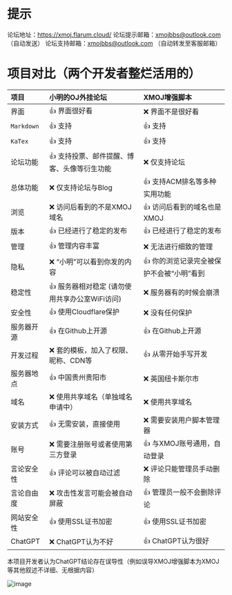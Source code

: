 # 提示
论坛地址：https://xmoj.flarum.cloud/
论坛提示邮箱：xmojbbs@outlook.com （自动发送）
论坛支持邮箱：xmojbbs@outlook.com （自动转发至客服邮箱）

# 项目对比（两个开发者整烂活用的）
| 项目       | 小明的OJ外挂论坛             | XMOJ增强脚本                                 |
| :--------- | :----------------------------------- | :------------------------------------------- |
| 界面       | :+1: 界面很好看                      | :x: 界面不是很好看                           |
| `Markdown` | :+1: 支持                            | :+1: 支持                                    |
| `KaTex` | :+1: 支持                            | :+1: 支持                                    |
| 论坛功能   | :+1: 支持投票、邮件提醒、博客、头像等衍生功能              | :x: 仅支持论坛                               |
| 总体功能   | :x: 仅支持论坛与Blog                 | :+1: 支持ACM排名等多种实用功能               |
| 浏览       | :x: 访问后看到的不是XMOJ域名 | :+1: 访问后看到的域名也是XMOJ                |
| 版本       | :+1: 已经进行了稳定的发布            | :+1: 已经进行了稳定的发布                    |
| 管理       | :+1: 管理内容丰富                    | :x: 无法进行细致的管理                       |
| 隐私       | :x: “小明”可以看到你发的内容         | :+1:  你的浏览记录完全被保护不会被“小明”看到 |
| 稳定性     | :+1: 服务器相对稳定 (请勿使用共享办公室WiFi访问)             | :x: 服务器有的时候会崩溃                     |
| 安全性     | :+1: 使用Cloudflare保护              | :x: 没有任何保护                             |
| 服务器开源 | :+1: 在Github上开源                  | :+1: 在Github上开源                          |
| 开发过程   | :x: 套的模板，加入了权限、昵称、CDN等 | :+1: 从零开始手写开发                        |
| 服务器地点 | :+1: 中国贵州贵阳市                             | :x: 英国纽卡斯尔市                           |
| 域名       | :x: 使用共享域名（单独域名申请中）                     | :x: 使用共享域名                             |
| 安装方式   | :+1: 无需安装，直接使用              | :x: 需要安装用户脚本管理器                   |
| 账号       | :x: 需要注册账号或者使用第三方登录   | :+1: 与XMOJ账号通用，自动登录                |
| 言论安全性 | :+1: 评论可以被自动过滤              | :x: 评论只能管理员手动删除                   |
| 言论自由度 | :x: 攻击性发言可能会被自动屏蔽             | :+1: 管理员一般不会删除评论                  |
| 网站安全性 | :+1: 使用SSL证书加密                 | :+1: 使用SSL证书加密                         |
| ChatGPT | :x: ChatGPT认为不好 | :+1: ChatGPT认为很好|

本项目开发者认为ChatGPT结论存在误导性（例如误导XMOJ增强脚本为XMOJ等其他叙述不详细、无根据内容）

![image](https://github.com/PythonSmall-Q/CDN/assets/81672884/b42bdeb2-9920-4e16-ad0e-08642d2cbe92)

